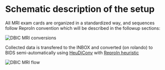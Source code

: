 # Schematic description of the setup

All MRI exam cards are organized in a standardized way, and sequences follow ReproIn convention which will be described in the followup sections:

![DBIC MRI conversions](source/images/dbic-conversions.png)

Collected data is transfered to the INBOX and converted (on rolando) to BIDS semi-automatically using [HeuDiConv](https://github.com/nipy/heudiconv/) with [ReproIn heuristic]()

![DBIC MRI flow](source/images/dbic-flow.png)

